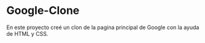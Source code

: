 # Google-Clone
En este proyecto creé un clon de la pagina principal de Google con la ayuda de HTML y CSS.
